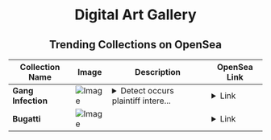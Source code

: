 <div align="center">

# Digital Art Gallery

## Trending Collections on OpenSea

| Collection Name                       | Image                                                                                     | Description                       | OpenSea Link                                                                                          |
|---------------------------------------|-------------------------------------------------------------------------------------------|-----------------------------------|--------------------------------------------------------------------------------------------------------|
| **Gang Infection** | ![Image](https://i.seadn.io/s/raw/files/ff2f8e7c5bf04dc7fa152b9804e0b992.jpg?w=500&auto=format?w=200&auto=format) | <details><summary>Detect occurs plaintiff intere...</summary>Detect occurs plaintiff interest custody</details> | <details><summary>Link</summary>[Gang Infection](https://opensea.io/collection/gang-infection)</details> |
| **Bugatti** | ![Image](https://i.seadn.io/s/raw/files/b71fd641da1f0edab675c265bfc4b5d8.jpg?w=500&auto=format?w=200&auto=format) |  | <details><summary>Link</summary>[Bugatti](https://opensea.io/collection/bugatti-35)</details> |

</div>